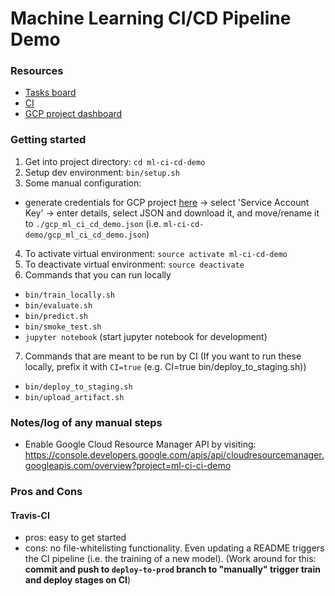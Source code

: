 # Machine Learning CI/CD Pipeline Demo

### Resources
- [Tasks board](https://github.com/davified/ml-ci-cd-demo/projects/1)
- [CI](https://www.travis-ci.org/davified/ml-ci-cd-demo)
- [GCP project dashboard](https://console.cloud.google.com/home/dashboard?project=ml-ci-cd-demo)

### Getting started

1. Get into project directory: `cd ml-ci-cd-demo`
2. Setup dev environment: `bin/setup.sh`
3. Some manual configuration:
- generate credentials for GCP project [here](https://console.cloud.google.com/apis/credentials?project=ml-ci-ci-demo) -> select 'Service Account Key' -> enter details, select JSON and download it, and move/rename it to `./gcp_ml_ci_cd_demo.json` (i.e. `ml-ci-cd-demo/gcp_ml_ci_cd_demo.json`)
4. To activate virtual environment: `source activate ml-ci-cd-demo`
5. To deactivate virtual environment: `source deactivate`
6. Commands that you can run locally
- `bin/train_locally.sh`
- `bin/evaluate.sh`
- `bin/predict.sh`
- `bin/smoke_test.sh`
- `jupyter notebook` (start jupyter notebook for development)

7. Commands that are meant to be run by CI (If you want to run these locally, prefix it with `CI=true` (e.g. CI=true bin/deploy_to_staging.sh))
- `bin/deploy_to_staging.sh`
- `bin/upload_artifact.sh`


### Notes/log of any manual steps
- Enable Google Cloud Resource Manager API by visiting: https://console.developers.google.com/apis/api/cloudresourcemanager.googleapis.com/overview?project=ml-ci-ci-demo


### Pros and Cons 

#### Travis-CI
- pros: easy to get started
- cons: no file-whitelisting functionality. Even updating a README triggers the CI pipeline (i.e. the training of a new model). (Work around for this: **commit and push to `deploy-to-prod` branch to "manually" trigger train and deploy stages on CI**)
